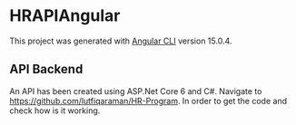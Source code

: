 # HRAPIAngular

This project was generated with [Angular CLI](https://github.com/angular/angular-cli) version 15.0.4.

## API Backend 

An API has been created using ASP.Net Core 6 and C#. Navigate to https://github.com/lutfiqaraman/HR-Program. In order to get the code and check how is it working.

